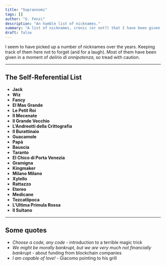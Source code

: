 ```yaml
---
title: "Soprannomi"
tags: []
author: "G. Fenzi"
description: "An humble list of nicknames."
summary: "A list of nicknames, ironic (or not?) that I have been given over the years." 
draft: false
---
```


I seem to have picked up a number of nicknames over the years. Keeping track of them here not to forget (and for a laugh). Most of them have been given in a moment of _delirio di onnipotenza_, so tread with caution. 

---
## The Self-Referential List
- **Jack**
- **Wiz**
- **Fancy**
- **El Mas Grande**
- **Le Petit Roi**
- **Il Mecenate**
- **Il Grande Vecchio**
- **L'Andreotti della Crittografia**
- **Il Burattinaio**
- **Guacamole**
- **Papà**
- **Bauscia**
- **Taranto**
- **El Chico di Porta Venezia**
- **Gramigna**
- **Kingmaker**
- **Milano Milano**
- **Xylello**
- **Rattazzo**
- **Etereo**
- **Medicane**
- **Tezcatlipoca**
- **L'Ultima Primula Rossa**
- **Il Sultano**

---
## Some quotes
- _Choose a code, any code_ - introduction to a terrible magic trick
- _We might be morally bankrupt, but we are very much not financially bankrupt_ - about funding from blockchain companies
- _I am capable of love!_ - Giacomo pointing to his grill
